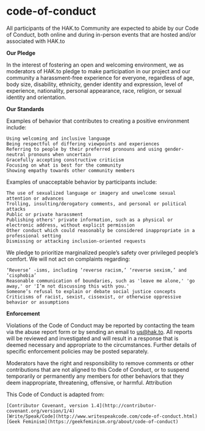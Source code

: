 # code-of-conduct

All participants of the HAK.to Community are expected to abide by our Code of Conduct, both online and during in-person events that are hosted and/or associated with HAK.to

**Our Pledge**

In the interest of fostering an open and welcoming environment, we as moderators of HAK.to pledge to make participation in our project and our community a harassment-free experience for everyone, regardless of age, body size, disability, ethnicity, gender identity and expression, level of experience, nationality, personal appearance, race, religion, or sexual identity and orientation.

**Our Standards**

Examples of behavior that contributes to creating a positive environment include:

    Using welcoming and inclusive language
    Being respectful of differing viewpoints and experiences
    Referring to people by their preferred pronouns and using gender-neutral pronouns when uncertain
    Gracefully accepting constructive criticism
    Focusing on what is best for the community
    Showing empathy towards other community members

Examples of unacceptable behavior by participants include:

    The use of sexualized language or imagery and unwelcome sexual attention or advances
    Trolling, insulting/derogatory comments, and personal or political attacks
    Public or private harassment
    Publishing others' private information, such as a physical or electronic address, without explicit permission
    Other conduct which could reasonably be considered inappropriate in a professional setting
    Dismissing or attacking inclusion-oriented requests

We pledge to prioritize marginalized people’s safety over privileged people’s comfort. We will not act on complaints regarding:

    ‘Reverse’ -isms, including ‘reverse racism,’ ‘reverse sexism,’ and ‘cisphobia’
    Reasonable communication of boundaries, such as 'leave me alone,' 'go away,' or 'I’m not discussing this with you.'
    Someone’s refusal to explain or debate social justice concepts
    Criticisms of racist, sexist, cissexist, or otherwise oppressive behavior or assumptions

**Enforcement**

Violations of the Code of Conduct may be reported by contacting the team via the abuse report form or by sending an email to us@hak.to. All reports will be reviewed and investigated and will result in a response that is deemed necessary and appropriate to the circumstances. Further details of specific enforcement policies may be posted separately.

Moderators have the right and responsibility to remove comments or other contributions that are not aligned to this Code of Conduct, or to suspend temporarily or permanently any members for other behaviors that they deem inappropriate, threatening, offensive, or harmful.
Attribution

This Code of Conduct is adapted from:

    [Contributor Covenant, version 1.4](http://contributor-covenant.org/version/1/4)
    [Write/Speak/Code](http://www.writespeakcode.com/code-of-conduct.html)
    [Geek Feminism](https://geekfeminism.org/about/code-of-conduct)

